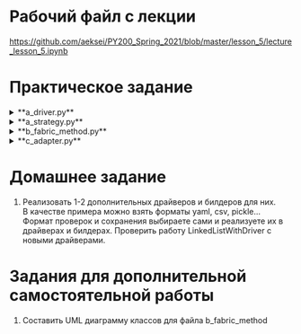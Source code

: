 # Рабочий файл с лекции
https://github.com/aeksei/PY200_Spring_2021/blob/master/lesson_5/lecture_lesson_5.ipynb
# Практическое задание

<details><summary>**a_driver.py**</summary>
<p>

    1. Реализовать класс JsonFileDriver, который будет описывать логику считывания (записи) элементов из (в) json файл.
    2. Реализовать класс SimpleFileDriver, который будет описывать логику считывания (записи) элементов из (в) файл.
    3. В блоке __main__ протестировать работу драйверов

</p>
</details>

<details><summary>**a_strategy.py**</summary>
<p>

Реализовать класс LinkedListWithDriver от класса LinkedList.  
Дочерний класс должен уметь работать с реализованными ранее драйверами.

    1. Реализовать свойство driver, которое будет возвращать используемый драйвер и проверять, что устанавливаемый
        драйвер является экземпляром класса IStructureDriver.
    2. Реализовать метод read, который с помощью встроенного драйвера будет получать последовательность элементов и
        помещать их в самого себя. При вызове метода связанный список должен полностью перезаписываться новыми элементами.
    3. Реализовать метод write, который передавать последовательность элементов для записи драйвером.
    4. Протестировать паттерн "Стратегия" в ключе независимости работы экземляров LinkedListWithDriver от драйверов
        IStructureDriver. LinkedListWithDriver должен уметь работать со всеми экземплярами дочерних классов класс IStructureDriver.
    5. LinkedListWithDriver должен поддерживать "горячую замену" драйвера, то есть без удаления и создания нового
        экземпляра LinkedListWithDriver, а замена драйвера существующего экземпляра.

</p>
</details>

<details><summary>**b_fabric_method.py**</summary>
<p>

Паттерн "Фабричный метод".

    1. Реализовать класс SimpleFileBuilder для построения драйвера SimpleFileDriver
    2. В блоке __main__ убедиться в построении драйверов JsonFileDriver и SimpleFileDriver
    3. В паттерне "Стратегия" использовать фабрику для получение драйверов в getter свойства driver.
        Getter должен возвращать драйвер, если его нет, то вызывать фабрику для получения драйвера.

</p>
</details>

<details><summary>**c_adapter.py**</summary>
<p>

Реализовать паттерн "Адаптер".

    1. Для NumpyAdapter и DictAdapter реализовать метод index, который будет производить поиск поиск элемента.

</p>
</details>


# Домашнее задание
1. Реализовать 1-2 дополнительных драйверов и билдеров для них.  
В качестве примера можно взять форматы yaml, csv, pickle... Формат проверок и сохранения выбираете сами и реализуете их
в драйверах и билдерах. Проверить работу LinkedListWithDriver с новыми драйверами.

# Задания для дополнительной самостоятельной работы

1. Составить UML диаграмму классов для файла b_fabric_method